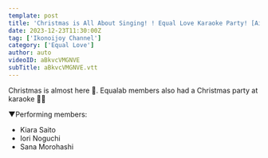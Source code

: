 ```yaml
---
template: post
title: 'Christmas is All About Singing! ! Equal Love Karaoke Party! [Aim for 97 points🎄]'
date: 2023-12-23T11:30:00Z
tag: ['Ikonoijoy Channel']
category: ['Equal Love']
author: auto 
videoID: aBkvcVMGNVE
subTitle: aBkvcVMGNVE.vtt
---
```

Christmas is almost here 🎅. Equalab members also had a Christmas party at karaoke 🎤🎶

▼Performing members: 

- Kiara Saito
- Iori Noguchi
- Sana Morohashi